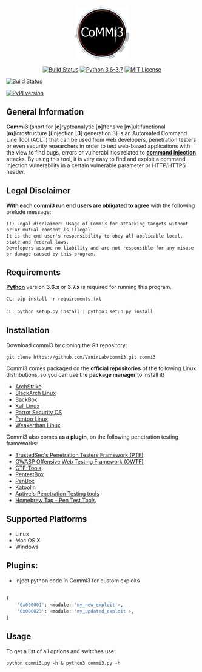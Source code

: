 <p align="center">
  <img alt="VanirLab" src="https://github.com/VanirLab/commi3/blob/master/commi3.png" height="142" />
  <p align="center">
    <a href="https://api.travis-ci.org/VanirLab/commi3"><img alt="Build Status" src="https://api.travis-ci.org/VanirLab/commi3.svg?branch=master"></a>
    <a href="https://github.com/VanirLab/commi3/releases/tag/><img alt="Version 1.0" src="https://img.shields.io/badge/Version-1.0-green.svg"></a>
    <a href="http://www.python.org/download/"><img alt="Python 3.6-3.7" src="https://img.shields.io/badge/Python-3.6--3.7-yellow.svg"></a>
    <a href="https://github.com/VanirLab/commi3/blob/master/readme/COPYING"><img alt="MIT License" src="https://img.shields.io/badge/License-MIT-red.svg"></a>

[![Build Status](https://semaphoreci.com/api/v1/vanirlab/commi3/branches/master/badge.svg)](https://semaphoreci.com/vanirlab/commi3)

<a href="https://badge.fury.io/py/Commi3"><img src="https://badge.fury.io/py/Commi3.svg" alt="PyPI version" height="18"></a>
														       
  </p>
</p>

## General Information

**Commi3** (short for [**c**]ryptoanalytic [**o**]ffensive [**m**]ultifunctional [**m**]icrostructure  [**i**]njection [**3**] generation 3) is an Automated Command Line Tool   (ACLT)
that can be used from web developers, penetration testers or even security researchers in order to test web-based applications 
with the view to find bugs, errors or vulnerabilities related to **[command injection](https://www.owasp.org/index.php/Command_Injection)** attacks.
 By using this tool, it is very easy to find and exploit a command injection vulnerability in a certain vulnerable parameter or HTTP/HTTPS header.

## Legal Disclaimer

**With each commi3 run end users are obligated to agree** with the following prelude message:
```
(!) Legal disclaimer: Usage of Commi3 for attacking targets without prior mutual consent is illegal. 
It is the end user's responsibility to obey all applicable local, state and federal laws. 
Developers assume no liability and are not responsible for any misuse or damage caused by this program.
```

## Requirements

**[Python](http://www.python.org/download/)** version **3.6.x** or **3.7.x** is required for running this program.

```python
CL: pip install -r requirements.txt

CL: python setup.py install | python3 setup.py install

```


## Installation

Download commi3 by cloning the Git repository:

    git clone https://github.com/VanirLab/commi3.git commi3

Commi3 comes packaged on the **official repositories** of the following Linux distributions, so you can use the **package manager** to install it!

- [ArchStrike](https://archstrike.org/)
- [BlackArch Linux](http://blackarch.org/)
- [BackBox](https://backbox.org/)
- [Kali Linux](https://www.kali.org/)
- [Parrot Security OS](https://www.parrotsec.org/)
- [Pentoo Linux](https://www.pentoo.ch/)
- [Weakerthan Linux](http://www.weaknetlabs.com/)

Commi3 also comes **as a plugin**, on the following penetration testing frameworks:

- [TrustedSec's Penetration Testers Framework (PTF)](https://github.com/trustedsec/ptf)
- [OWASP Offensive Web Testing Framework (OWTF)](https://github.com/owtf/owtf)
- [CTF-Tools](https://github.com/zardus/ctf-tools)
- [PentestBox](https://tools.pentestbox.com/)
- [PenBox](https://github.com/x3omdax/PenBox)
- [Katoolin](https://github.com/LionSec/katoolin)
- [Aptive's Penetration Testing tools](https://github.com/Aptive/penetration-testing-tools)
- [Homebrew Tap - Pen Test Tools ](https://github.com/sidaf/homebrew-pentest)

## Supported Platforms

- Linux
- Mac OS X
- Windows

## Plugins: 
- Inject python code in Commi3 for custom exploits
```python

{
    '0x000001': <module: 'my_new_exploit'>,
    '0x000023': <module: 'my_updated_exploit'>,
}

```

## Usage

To get a list of all options and switches use:

    python commi3.py -h & python3 commi3.py -h
	
